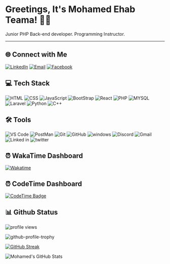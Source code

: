 # Greetings, It's Mohamed Ehab Teama! 👨‍💻

Junior PHP Back-end developer. 
Programming Instructor.

---

## 🌐 Connect with Me

[![LinkedIn](https://img.shields.io/badge/-LinkedIn-0A66C2?style=flat-square&logo=LinkedIn&logoColor=white&label=LinkedIn)](https://www.linkedin.com/in/mohamed-ehab-teama-267154250/)
[![Email](https://img.shields.io/badge/-Email-D14836?style=flat-square&logo=Gmail&logoColor=white&label=Email)](mailto:mohamed111.me111@gmail.com)
[![Facebook](https://img.shields.io/badge/-Facebook-1877F2?style=flat-square&logo=Facebook&logoColor=white&label=Facebook)](https://www.facebook.com/Mohamed.Ehab.Teama)
## 💻 Tech Stack

![HTML](https://skillicons.dev/icons?i=html&theme=dark&borderRadius=20)
![CSS](https://skillicons.dev/icons?i=css&theme=dark&borderRadius=20)
![JavaScript](https://skillicons.dev/icons?i=js&theme=dark&borderRadius=20)
![BootStrap](https://skillicons.dev/icons?i=bootstrap&theme=dark&borderRadius=20)
![React](https://skillicons.dev/icons?i=react&theme=dark&borderRadius=20)
![PHP](https://skillicons.dev/icons?i=php&theme=dark&borderRadius=20)
![MYSQL](https://skillicons.dev/icons?i=mysql&theme=dark&borderRadius=20)
![Laravel](https://skillicons.dev/icons?i=laravel&theme=dark&borderRadius=20)
![Python](https://skillicons.dev/icons?i=python&theme=dark&borderRadius=20)
![C++](https://skillicons.dev/icons?i=cpp&theme=dark&borderRadius=20)

## 🛠️ Tools

![VS Code](https://skillicons.dev/icons?i=vscode&theme=dark&borderRadius=20)
![PostMan](https://skillicons.dev/icons?i=postman&theme=dark&borderRadius=20)
![Git](https://skillicons.dev/icons?i=git&theme=dark&borderRadius=20)
![GitHub](https://skillicons.dev/icons?i=github&theme=dark&borderRadius=20)
![windows](https://skillicons.dev/icons?i=windows&theme=dark&borderRadius=20)
![Discord](https://skillicons.dev/icons?i=discord&theme=dark&borderRadius=20)
![Gmail](https://skillicons.dev/icons?i=gmail&theme=dark&borderRadius=20)
![Linked in](https://skillicons.dev/icons?i=linkedin&theme=dark&borderRadius=20)
![twitter](https://skillicons.dev/icons?i=twitter&theme=dark&borderRadius=20)

## ⏰ WakaTime Dashboard

[![Wakatime](https://wakatime.com/badge/user/018e5688-b95a-4101-a7a5-8a9ef98e2b90.svg)](https://wakatime.com/@Mohamed_Ehab_Teama)

## ⏰ CodeTime Dashboard

[![CodeTime Badge](https://img.shields.io/endpoint?style=social&color=222&url=https%3A%2F%2Fapi.codetime.dev%2Fshield%3Fid%3D24927%26project%3D%26in=0)](https://codetime.dev)

## 📊 Github Status

![profile views](https://komarev.com/ghpvc/?username=Mohamed-Ehab-Teama)

![github-profile-trophy](https://github-profile-trophy.vercel.app/?theme=nord&username=Mohamed-Ehab-Teama&title=Repositories,Commits,PullRequest&column=-1)

[![GitHub Streak](https://streak-stats.demolab.com?user=Mohamed-Ehab-Teama&date_format=j%20M%5B%20Y%5D)](https://git.io/streak-stats)

![Mohamed's GitHub Stats](https://github-readme-stats.vercel.app/api?username=Mohamed-Ehab-Teama&show_icons=true&theme=nord&rank_icon=percentile)
